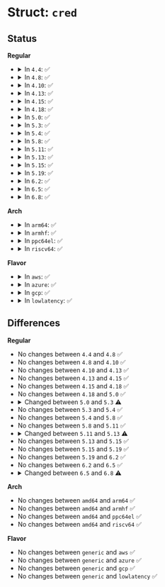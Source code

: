 # Struct: <code>cred</code>

## Status
<b>Regular</b>
<ul>
<li>
<details>
<summary>In <code>4.4</code>: ✅</summary>

```c
struct cred {
    atomic_t usage;
    kuid_t uid;
    kgid_t gid;
    kuid_t suid;
    kgid_t sgid;
    kuid_t euid;
    kgid_t egid;
    kuid_t fsuid;
    kgid_t fsgid;
    unsigned int securebits;
    kernel_cap_t cap_inheritable;
    kernel_cap_t cap_permitted;
    kernel_cap_t cap_effective;
    kernel_cap_t cap_bset;
    kernel_cap_t cap_ambient;
    unsigned char jit_keyring;
    struct key *session_keyring;
    struct key *process_keyring;
    struct key *thread_keyring;
    struct key *request_key_auth;
    void *security;
    struct user_struct *user;
    struct user_namespace *user_ns;
    struct group_info *group_info;
    struct callback_head rcu;
};
```
</details>
</li>
<li>
<details>
<summary>In <code>4.8</code>: ✅</summary>

```c
struct cred {
    atomic_t usage;
    kuid_t uid;
    kgid_t gid;
    kuid_t suid;
    kgid_t sgid;
    kuid_t euid;
    kgid_t egid;
    kuid_t fsuid;
    kgid_t fsgid;
    unsigned int securebits;
    kernel_cap_t cap_inheritable;
    kernel_cap_t cap_permitted;
    kernel_cap_t cap_effective;
    kernel_cap_t cap_bset;
    kernel_cap_t cap_ambient;
    unsigned char jit_keyring;
    struct key *session_keyring;
    struct key *process_keyring;
    struct key *thread_keyring;
    struct key *request_key_auth;
    void *security;
    struct user_struct *user;
    struct user_namespace *user_ns;
    struct group_info *group_info;
    struct callback_head rcu;
};
```
</details>
</li>
<li>
<details>
<summary>In <code>4.10</code>: ✅</summary>

```c
struct cred {
    atomic_t usage;
    kuid_t uid;
    kgid_t gid;
    kuid_t suid;
    kgid_t sgid;
    kuid_t euid;
    kgid_t egid;
    kuid_t fsuid;
    kgid_t fsgid;
    unsigned int securebits;
    kernel_cap_t cap_inheritable;
    kernel_cap_t cap_permitted;
    kernel_cap_t cap_effective;
    kernel_cap_t cap_bset;
    kernel_cap_t cap_ambient;
    unsigned char jit_keyring;
    struct key *session_keyring;
    struct key *process_keyring;
    struct key *thread_keyring;
    struct key *request_key_auth;
    void *security;
    struct user_struct *user;
    struct user_namespace *user_ns;
    struct group_info *group_info;
    struct callback_head rcu;
};
```
</details>
</li>
<li>
<details>
<summary>In <code>4.13</code>: ✅</summary>

```c
struct cred {
    atomic_t usage;
    kuid_t uid;
    kgid_t gid;
    kuid_t suid;
    kgid_t sgid;
    kuid_t euid;
    kgid_t egid;
    kuid_t fsuid;
    kgid_t fsgid;
    unsigned int securebits;
    kernel_cap_t cap_inheritable;
    kernel_cap_t cap_permitted;
    kernel_cap_t cap_effective;
    kernel_cap_t cap_bset;
    kernel_cap_t cap_ambient;
    unsigned char jit_keyring;
    struct key *session_keyring;
    struct key *process_keyring;
    struct key *thread_keyring;
    struct key *request_key_auth;
    void *security;
    struct user_struct *user;
    struct user_namespace *user_ns;
    struct group_info *group_info;
    struct callback_head rcu;
};
```
</details>
</li>
<li>
<details>
<summary>In <code>4.15</code>: ✅</summary>

```c
struct cred {
    atomic_t usage;
    kuid_t uid;
    kgid_t gid;
    kuid_t suid;
    kgid_t sgid;
    kuid_t euid;
    kgid_t egid;
    kuid_t fsuid;
    kgid_t fsgid;
    unsigned int securebits;
    kernel_cap_t cap_inheritable;
    kernel_cap_t cap_permitted;
    kernel_cap_t cap_effective;
    kernel_cap_t cap_bset;
    kernel_cap_t cap_ambient;
    unsigned char jit_keyring;
    struct key *session_keyring;
    struct key *process_keyring;
    struct key *thread_keyring;
    struct key *request_key_auth;
    void *security;
    struct user_struct *user;
    struct user_namespace *user_ns;
    struct group_info *group_info;
    struct callback_head rcu;
};
```
</details>
</li>
<li>
<details>
<summary>In <code>4.18</code>: ✅</summary>

```c
struct cred {
    atomic_t usage;
    kuid_t uid;
    kgid_t gid;
    kuid_t suid;
    kgid_t sgid;
    kuid_t euid;
    kgid_t egid;
    kuid_t fsuid;
    kgid_t fsgid;
    unsigned int securebits;
    kernel_cap_t cap_inheritable;
    kernel_cap_t cap_permitted;
    kernel_cap_t cap_effective;
    kernel_cap_t cap_bset;
    kernel_cap_t cap_ambient;
    unsigned char jit_keyring;
    struct key *session_keyring;
    struct key *process_keyring;
    struct key *thread_keyring;
    struct key *request_key_auth;
    void *security;
    struct user_struct *user;
    struct user_namespace *user_ns;
    struct group_info *group_info;
    struct callback_head rcu;
};
```
</details>
</li>
<li>
<details>
<summary>In <code>5.0</code>: ✅</summary>

```c
struct cred {
    atomic_t usage;
    kuid_t uid;
    kgid_t gid;
    kuid_t suid;
    kgid_t sgid;
    kuid_t euid;
    kgid_t egid;
    kuid_t fsuid;
    kgid_t fsgid;
    unsigned int securebits;
    kernel_cap_t cap_inheritable;
    kernel_cap_t cap_permitted;
    kernel_cap_t cap_effective;
    kernel_cap_t cap_bset;
    kernel_cap_t cap_ambient;
    unsigned char jit_keyring;
    struct key *session_keyring;
    struct key *process_keyring;
    struct key *thread_keyring;
    struct key *request_key_auth;
    void *security;
    struct user_struct *user;
    struct user_namespace *user_ns;
    struct group_info *group_info;
    struct callback_head rcu;
};
```
</details>
</li>
<li>
<details>
<summary>In <code>5.3</code>: ✅</summary>

```c
struct cred {
    atomic_t usage;
    kuid_t uid;
    kgid_t gid;
    kuid_t suid;
    kgid_t sgid;
    kuid_t euid;
    kgid_t egid;
    kuid_t fsuid;
    kgid_t fsgid;
    unsigned int securebits;
    kernel_cap_t cap_inheritable;
    kernel_cap_t cap_permitted;
    kernel_cap_t cap_effective;
    kernel_cap_t cap_bset;
    kernel_cap_t cap_ambient;
    unsigned char jit_keyring;
    struct key *session_keyring;
    struct key *process_keyring;
    struct key *thread_keyring;
    struct key *request_key_auth;
    void *security;
    struct user_struct *user;
    struct user_namespace *user_ns;
    struct group_info *group_info;
    int non_rcu;
    struct callback_head rcu;
};
```
</details>
</li>
<li>
<details>
<summary>In <code>5.4</code>: ✅</summary>

```c
struct cred {
    atomic_t usage;
    kuid_t uid;
    kgid_t gid;
    kuid_t suid;
    kgid_t sgid;
    kuid_t euid;
    kgid_t egid;
    kuid_t fsuid;
    kgid_t fsgid;
    unsigned int securebits;
    kernel_cap_t cap_inheritable;
    kernel_cap_t cap_permitted;
    kernel_cap_t cap_effective;
    kernel_cap_t cap_bset;
    kernel_cap_t cap_ambient;
    unsigned char jit_keyring;
    struct key *session_keyring;
    struct key *process_keyring;
    struct key *thread_keyring;
    struct key *request_key_auth;
    void *security;
    struct user_struct *user;
    struct user_namespace *user_ns;
    struct group_info *group_info;
    int non_rcu;
    struct callback_head rcu;
};
```
</details>
</li>
<li>
<details>
<summary>In <code>5.8</code>: ✅</summary>

```c
struct cred {
    atomic_t usage;
    kuid_t uid;
    kgid_t gid;
    kuid_t suid;
    kgid_t sgid;
    kuid_t euid;
    kgid_t egid;
    kuid_t fsuid;
    kgid_t fsgid;
    unsigned int securebits;
    kernel_cap_t cap_inheritable;
    kernel_cap_t cap_permitted;
    kernel_cap_t cap_effective;
    kernel_cap_t cap_bset;
    kernel_cap_t cap_ambient;
    unsigned char jit_keyring;
    struct key *session_keyring;
    struct key *process_keyring;
    struct key *thread_keyring;
    struct key *request_key_auth;
    void *security;
    struct user_struct *user;
    struct user_namespace *user_ns;
    struct group_info *group_info;
    int non_rcu;
    struct callback_head rcu;
};
```
</details>
</li>
<li>
<details>
<summary>In <code>5.11</code>: ✅</summary>

```c
struct cred {
    atomic_t usage;
    kuid_t uid;
    kgid_t gid;
    kuid_t suid;
    kgid_t sgid;
    kuid_t euid;
    kgid_t egid;
    kuid_t fsuid;
    kgid_t fsgid;
    unsigned int securebits;
    kernel_cap_t cap_inheritable;
    kernel_cap_t cap_permitted;
    kernel_cap_t cap_effective;
    kernel_cap_t cap_bset;
    kernel_cap_t cap_ambient;
    unsigned char jit_keyring;
    struct key *session_keyring;
    struct key *process_keyring;
    struct key *thread_keyring;
    struct key *request_key_auth;
    void *security;
    struct user_struct *user;
    struct user_namespace *user_ns;
    struct group_info *group_info;
    int non_rcu;
    struct callback_head rcu;
};
```
</details>
</li>
<li>
<details>
<summary>In <code>5.13</code>: ✅</summary>

```c
struct cred {
    atomic_t usage;
    kuid_t uid;
    kgid_t gid;
    kuid_t suid;
    kgid_t sgid;
    kuid_t euid;
    kgid_t egid;
    kuid_t fsuid;
    kgid_t fsgid;
    unsigned int securebits;
    kernel_cap_t cap_inheritable;
    kernel_cap_t cap_permitted;
    kernel_cap_t cap_effective;
    kernel_cap_t cap_bset;
    kernel_cap_t cap_ambient;
    unsigned char jit_keyring;
    struct key *session_keyring;
    struct key *process_keyring;
    struct key *thread_keyring;
    struct key *request_key_auth;
    void *security;
    struct user_struct *user;
    struct user_namespace *user_ns;
    struct ucounts *ucounts;
    struct group_info *group_info;
    int non_rcu;
    struct callback_head rcu;
};
```
</details>
</li>
<li>
<details>
<summary>In <code>5.15</code>: ✅</summary>

```c
struct cred {
    atomic_t usage;
    kuid_t uid;
    kgid_t gid;
    kuid_t suid;
    kgid_t sgid;
    kuid_t euid;
    kgid_t egid;
    kuid_t fsuid;
    kgid_t fsgid;
    unsigned int securebits;
    kernel_cap_t cap_inheritable;
    kernel_cap_t cap_permitted;
    kernel_cap_t cap_effective;
    kernel_cap_t cap_bset;
    kernel_cap_t cap_ambient;
    unsigned char jit_keyring;
    struct key *session_keyring;
    struct key *process_keyring;
    struct key *thread_keyring;
    struct key *request_key_auth;
    void *security;
    struct user_struct *user;
    struct user_namespace *user_ns;
    struct ucounts *ucounts;
    struct group_info *group_info;
    int non_rcu;
    struct callback_head rcu;
};
```
</details>
</li>
<li>
<details>
<summary>In <code>5.19</code>: ✅</summary>

```c
struct cred {
    atomic_t usage;
    kuid_t uid;
    kgid_t gid;
    kuid_t suid;
    kgid_t sgid;
    kuid_t euid;
    kgid_t egid;
    kuid_t fsuid;
    kgid_t fsgid;
    unsigned int securebits;
    kernel_cap_t cap_inheritable;
    kernel_cap_t cap_permitted;
    kernel_cap_t cap_effective;
    kernel_cap_t cap_bset;
    kernel_cap_t cap_ambient;
    unsigned char jit_keyring;
    struct key *session_keyring;
    struct key *process_keyring;
    struct key *thread_keyring;
    struct key *request_key_auth;
    void *security;
    struct user_struct *user;
    struct user_namespace *user_ns;
    struct ucounts *ucounts;
    struct group_info *group_info;
    int non_rcu;
    struct callback_head rcu;
};
```
</details>
</li>
<li>
<details>
<summary>In <code>6.2</code>: ✅</summary>

```c
struct cred {
    atomic_t usage;
    kuid_t uid;
    kgid_t gid;
    kuid_t suid;
    kgid_t sgid;
    kuid_t euid;
    kgid_t egid;
    kuid_t fsuid;
    kgid_t fsgid;
    unsigned int securebits;
    kernel_cap_t cap_inheritable;
    kernel_cap_t cap_permitted;
    kernel_cap_t cap_effective;
    kernel_cap_t cap_bset;
    kernel_cap_t cap_ambient;
    unsigned char jit_keyring;
    struct key *session_keyring;
    struct key *process_keyring;
    struct key *thread_keyring;
    struct key *request_key_auth;
    void *security;
    struct user_struct *user;
    struct user_namespace *user_ns;
    struct ucounts *ucounts;
    struct group_info *group_info;
    int non_rcu;
    struct callback_head rcu;
};
```
</details>
</li>
<li>
<details>
<summary>In <code>6.5</code>: ✅</summary>

```c
struct cred {
    atomic_t usage;
    kuid_t uid;
    kgid_t gid;
    kuid_t suid;
    kgid_t sgid;
    kuid_t euid;
    kgid_t egid;
    kuid_t fsuid;
    kgid_t fsgid;
    unsigned int securebits;
    kernel_cap_t cap_inheritable;
    kernel_cap_t cap_permitted;
    kernel_cap_t cap_effective;
    kernel_cap_t cap_bset;
    kernel_cap_t cap_ambient;
    unsigned char jit_keyring;
    struct key *session_keyring;
    struct key *process_keyring;
    struct key *thread_keyring;
    struct key *request_key_auth;
    void *security;
    struct user_struct *user;
    struct user_namespace *user_ns;
    struct ucounts *ucounts;
    struct group_info *group_info;
    int non_rcu;
    struct callback_head rcu;
};
```
</details>
</li>
<li>
<details>
<summary>In <code>6.8</code>: ✅</summary>

```c
struct cred {
    atomic_long_t usage;
    kuid_t uid;
    kgid_t gid;
    kuid_t suid;
    kgid_t sgid;
    kuid_t euid;
    kgid_t egid;
    kuid_t fsuid;
    kgid_t fsgid;
    unsigned int securebits;
    kernel_cap_t cap_inheritable;
    kernel_cap_t cap_permitted;
    kernel_cap_t cap_effective;
    kernel_cap_t cap_bset;
    kernel_cap_t cap_ambient;
    unsigned char jit_keyring;
    struct key *session_keyring;
    struct key *process_keyring;
    struct key *thread_keyring;
    struct key *request_key_auth;
    void *security;
    struct user_struct *user;
    struct user_namespace *user_ns;
    struct ucounts *ucounts;
    struct group_info *group_info;
    int non_rcu;
    struct callback_head rcu;
};
```
</details>
</li>
</ul>
<b>Arch</b>
<ul>
<li>
<details>
<summary>In <code>arm64</code>: ✅</summary>

```c
struct cred {
    atomic_t usage;
    kuid_t uid;
    kgid_t gid;
    kuid_t suid;
    kgid_t sgid;
    kuid_t euid;
    kgid_t egid;
    kuid_t fsuid;
    kgid_t fsgid;
    unsigned int securebits;
    kernel_cap_t cap_inheritable;
    kernel_cap_t cap_permitted;
    kernel_cap_t cap_effective;
    kernel_cap_t cap_bset;
    kernel_cap_t cap_ambient;
    unsigned char jit_keyring;
    struct key *session_keyring;
    struct key *process_keyring;
    struct key *thread_keyring;
    struct key *request_key_auth;
    void *security;
    struct user_struct *user;
    struct user_namespace *user_ns;
    struct group_info *group_info;
    int non_rcu;
    struct callback_head rcu;
};
```
</details>
</li>
<li>
<details>
<summary>In <code>armhf</code>: ✅</summary>

```c
struct cred {
    atomic_t usage;
    kuid_t uid;
    kgid_t gid;
    kuid_t suid;
    kgid_t sgid;
    kuid_t euid;
    kgid_t egid;
    kuid_t fsuid;
    kgid_t fsgid;
    unsigned int securebits;
    kernel_cap_t cap_inheritable;
    kernel_cap_t cap_permitted;
    kernel_cap_t cap_effective;
    kernel_cap_t cap_bset;
    kernel_cap_t cap_ambient;
    unsigned char jit_keyring;
    struct key *session_keyring;
    struct key *process_keyring;
    struct key *thread_keyring;
    struct key *request_key_auth;
    void *security;
    struct user_struct *user;
    struct user_namespace *user_ns;
    struct group_info *group_info;
    int non_rcu;
    struct callback_head rcu;
};
```
</details>
</li>
<li>
<details>
<summary>In <code>ppc64el</code>: ✅</summary>

```c
struct cred {
    atomic_t usage;
    kuid_t uid;
    kgid_t gid;
    kuid_t suid;
    kgid_t sgid;
    kuid_t euid;
    kgid_t egid;
    kuid_t fsuid;
    kgid_t fsgid;
    unsigned int securebits;
    kernel_cap_t cap_inheritable;
    kernel_cap_t cap_permitted;
    kernel_cap_t cap_effective;
    kernel_cap_t cap_bset;
    kernel_cap_t cap_ambient;
    unsigned char jit_keyring;
    struct key *session_keyring;
    struct key *process_keyring;
    struct key *thread_keyring;
    struct key *request_key_auth;
    void *security;
    struct user_struct *user;
    struct user_namespace *user_ns;
    struct group_info *group_info;
    int non_rcu;
    struct callback_head rcu;
};
```
</details>
</li>
<li>
<details>
<summary>In <code>riscv64</code>: ✅</summary>

```c
struct cred {
    atomic_t usage;
    kuid_t uid;
    kgid_t gid;
    kuid_t suid;
    kgid_t sgid;
    kuid_t euid;
    kgid_t egid;
    kuid_t fsuid;
    kgid_t fsgid;
    unsigned int securebits;
    kernel_cap_t cap_inheritable;
    kernel_cap_t cap_permitted;
    kernel_cap_t cap_effective;
    kernel_cap_t cap_bset;
    kernel_cap_t cap_ambient;
    unsigned char jit_keyring;
    struct key *session_keyring;
    struct key *process_keyring;
    struct key *thread_keyring;
    struct key *request_key_auth;
    void *security;
    struct user_struct *user;
    struct user_namespace *user_ns;
    struct group_info *group_info;
    int non_rcu;
    struct callback_head rcu;
};
```
</details>
</li>
</ul>
<b>Flavor</b>
<ul>
<li>
<details>
<summary>In <code>aws</code>: ✅</summary>

```c
struct cred {
    atomic_t usage;
    kuid_t uid;
    kgid_t gid;
    kuid_t suid;
    kgid_t sgid;
    kuid_t euid;
    kgid_t egid;
    kuid_t fsuid;
    kgid_t fsgid;
    unsigned int securebits;
    kernel_cap_t cap_inheritable;
    kernel_cap_t cap_permitted;
    kernel_cap_t cap_effective;
    kernel_cap_t cap_bset;
    kernel_cap_t cap_ambient;
    unsigned char jit_keyring;
    struct key *session_keyring;
    struct key *process_keyring;
    struct key *thread_keyring;
    struct key *request_key_auth;
    void *security;
    struct user_struct *user;
    struct user_namespace *user_ns;
    struct group_info *group_info;
    int non_rcu;
    struct callback_head rcu;
};
```
</details>
</li>
<li>
<details>
<summary>In <code>azure</code>: ✅</summary>

```c
struct cred {
    atomic_t usage;
    kuid_t uid;
    kgid_t gid;
    kuid_t suid;
    kgid_t sgid;
    kuid_t euid;
    kgid_t egid;
    kuid_t fsuid;
    kgid_t fsgid;
    unsigned int securebits;
    kernel_cap_t cap_inheritable;
    kernel_cap_t cap_permitted;
    kernel_cap_t cap_effective;
    kernel_cap_t cap_bset;
    kernel_cap_t cap_ambient;
    unsigned char jit_keyring;
    struct key *session_keyring;
    struct key *process_keyring;
    struct key *thread_keyring;
    struct key *request_key_auth;
    void *security;
    struct user_struct *user;
    struct user_namespace *user_ns;
    struct group_info *group_info;
    int non_rcu;
    struct callback_head rcu;
};
```
</details>
</li>
<li>
<details>
<summary>In <code>gcp</code>: ✅</summary>

```c
struct cred {
    atomic_t usage;
    kuid_t uid;
    kgid_t gid;
    kuid_t suid;
    kgid_t sgid;
    kuid_t euid;
    kgid_t egid;
    kuid_t fsuid;
    kgid_t fsgid;
    unsigned int securebits;
    kernel_cap_t cap_inheritable;
    kernel_cap_t cap_permitted;
    kernel_cap_t cap_effective;
    kernel_cap_t cap_bset;
    kernel_cap_t cap_ambient;
    unsigned char jit_keyring;
    struct key *session_keyring;
    struct key *process_keyring;
    struct key *thread_keyring;
    struct key *request_key_auth;
    void *security;
    struct user_struct *user;
    struct user_namespace *user_ns;
    struct group_info *group_info;
    int non_rcu;
    struct callback_head rcu;
};
```
</details>
</li>
<li>
<details>
<summary>In <code>lowlatency</code>: ✅</summary>

```c
struct cred {
    atomic_t usage;
    kuid_t uid;
    kgid_t gid;
    kuid_t suid;
    kgid_t sgid;
    kuid_t euid;
    kgid_t egid;
    kuid_t fsuid;
    kgid_t fsgid;
    unsigned int securebits;
    kernel_cap_t cap_inheritable;
    kernel_cap_t cap_permitted;
    kernel_cap_t cap_effective;
    kernel_cap_t cap_bset;
    kernel_cap_t cap_ambient;
    unsigned char jit_keyring;
    struct key *session_keyring;
    struct key *process_keyring;
    struct key *thread_keyring;
    struct key *request_key_auth;
    void *security;
    struct user_struct *user;
    struct user_namespace *user_ns;
    struct group_info *group_info;
    int non_rcu;
    struct callback_head rcu;
};
```
</details>
</li>
</ul>

## Differences
<b>Regular</b>
<ul>
<li>
No changes between <code>4.4</code> and <code>4.8</code> ✅
</li>
<li>
No changes between <code>4.8</code> and <code>4.10</code> ✅
</li>
<li>
No changes between <code>4.10</code> and <code>4.13</code> ✅
</li>
<li>
No changes between <code>4.13</code> and <code>4.15</code> ✅
</li>
<li>
No changes between <code>4.15</code> and <code>4.18</code> ✅
</li>
<li>
No changes between <code>4.18</code> and <code>5.0</code> ✅
</li>
<li>
<details>
<summary>Changed between <code>5.0</code> and <code>5.3</code> ⚠️</summary>
<ul>
<li>
<b>Field added. </b>
<code>int non_rcu</code>
</li>
</ul>
</details>
</li>
<li>
No changes between <code>5.3</code> and <code>5.4</code> ✅
</li>
<li>
No changes between <code>5.4</code> and <code>5.8</code> ✅
</li>
<li>
No changes between <code>5.8</code> and <code>5.11</code> ✅
</li>
<li>
<details>
<summary>Changed between <code>5.11</code> and <code>5.13</code> ⚠️</summary>
<ul>
<li>
<b>Field added. </b>
<code>struct ucounts *ucounts</code>
</li>
</ul>
</details>
</li>
<li>
No changes between <code>5.13</code> and <code>5.15</code> ✅
</li>
<li>
No changes between <code>5.15</code> and <code>5.19</code> ✅
</li>
<li>
No changes between <code>5.19</code> and <code>6.2</code> ✅
</li>
<li>
No changes between <code>6.2</code> and <code>6.5</code> ✅
</li>
<li>
<details>
<summary>Changed between <code>6.5</code> and <code>6.8</code> ⚠️</summary>
<ul>
<li>
<b>Field type changed. </b>
<code>atomic_t usage</code> ➡️ <code>atomic_long_t usage</code>
</li>
</ul>
</details>
</li>
</ul>
<b>Arch</b>
<ul>
<li>
No changes between <code>amd64</code> and <code>arm64</code> ✅
</li>
<li>
No changes between <code>amd64</code> and <code>armhf</code> ✅
</li>
<li>
No changes between <code>amd64</code> and <code>ppc64el</code> ✅
</li>
<li>
No changes between <code>amd64</code> and <code>riscv64</code> ✅
</li>
</ul>
<b>Flavor</b>
<ul>
<li>
No changes between <code>generic</code> and <code>aws</code> ✅
</li>
<li>
No changes between <code>generic</code> and <code>azure</code> ✅
</li>
<li>
No changes between <code>generic</code> and <code>gcp</code> ✅
</li>
<li>
No changes between <code>generic</code> and <code>lowlatency</code> ✅
</li>
</ul>
